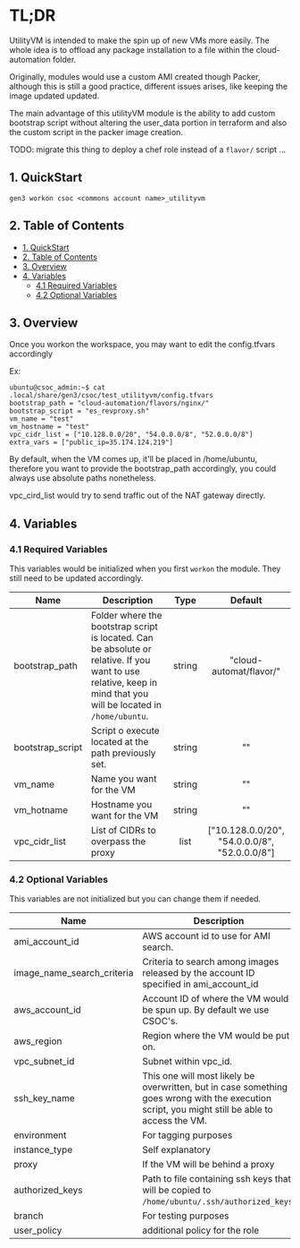 # TL;DR

UtilityVM is intended to make the spin up of new VMs more easily. The whole idea is to offload any package installation to a file within the cloud-automation folder.

Originally, modules would use a custom AMI created though Packer, although this is still a good practice, different issues arises, like keeping the image updated updated.

The main advantage of this utilityVM module is the ability to add custom bootstrap script without altering the user_data portion in terraform and also the custom script in the packer image creation.

TODO: migrate this thing to deploy a chef role instead of a `flavor/` script ...

## 1. QuickStart

```
gen3 workon csoc <commons account name>_utilityvm
```

## 2. Table of Contents

- [1. QuickStart](#1-quickstart)
- [2. Table of Contents](#2-table-of-contents)
- [3. Overview](#3-overview)
- [4. Variables](#4-variables)
  - [4.1 Required Variables](#41-required-variables)
  - [4.2 Optional Variables](#42-optional-variables)

## 3. Overview

Once you workon the workspace, you may want to edit the config.tfvars accordingly

Ex: 

```
ubuntu@csoc_admin:~$ cat .local/share/gen3/csoc/test_utilityvm/config.tfvars
bootstrap_path = "cloud-automation/flavors/nginx/"
bootstrap_script = "es_revproxy.sh"
vm_name = "test"
vm_hostname = "test"
vpc_cidr_list = ["10.128.0.0/20", "54.0.0.0/8", "52.0.0.0/8"]
extra_vars = ["public_ip=35.174.124.219"]
```

By default, when the VM comes up, it'll be placed in /home/ubuntu, therefore you want to provide the bootstrap_path accordingly, you could always use absolute paths nonetheless. 

vpc_cird_list would try to send traffic out of the NAT gateway directly.


## 4. Variables


### 4.1 Required Variables

This variables would be initialized when you first `workon` the module. They still need to be updated accordingly.

| Name | Description | Type | Default |
|------|-------------|:----:|:-----:|
| bootstrap_path | Folder where the bootstrap script is located. Can be absolute or relative. If you want to use relative, keep in mind that you will be located in `/home/ubuntu`. | string | "cloud-automat/flavor/" |
| bootstrap_script | Script o execute located at the path previously set. | string | "" |
| vm_name | Name you want for the VM | string | "" |
| vm_hotname | Hostname you want for the VM | string | "" | 
| vpc_cidr_list | List of CIDRs to overpass the proxy | list | ["10.128.0.0/20", "54.0.0.0/8", "52.0.0.0/8"] |


### 4.2 Optional Variables

This variables are not initialized but you can change them if needed.

| Name | Description | Type | Default |
|------|-------------|:----:|:-----:|
| ami_account_id | AWS account id to use for AMI search. | string | "099720109477" |
| image_name_search_criteria | Criteria to search among images released by the account ID specified in ami_account_id | string | "ubuntu/images/hvm-ssd/ubuntu-xenial-16.04-amd64-server-2018" |
| aws_account_id | Account ID of where the VM would be spun up. By default we use CSOC's. | string | 433568766270 |
| aws_region | Region where the VM would be put on. | string | us-east-2 |
| vpc_subnet_id | Subnet within vpc_id. | string | "vpc_subnet_id" |
| ssh_key_name | This one will most likely be overwritten, but in case something goes wrong with the execution script, you might still be able to access the VM. | string | "fauzi@uchicago.edu" |
| environment | For tagging purposes | string | "CSOC" |
| instance_type | Self explanatory | string | t3.micro | 
| proxy | If the VM will be behind a proxy | boolean | yes |
| authorized_keys | Path to file containing ssh keys that will be copied to `/home/ubuntu/.ssh/authorized_keys`. | string | "files/authorized_keys/ops_team" |
| branch | For testing purposes | string | "master" |
| user_policy | additional policy for the role | string | "" |
